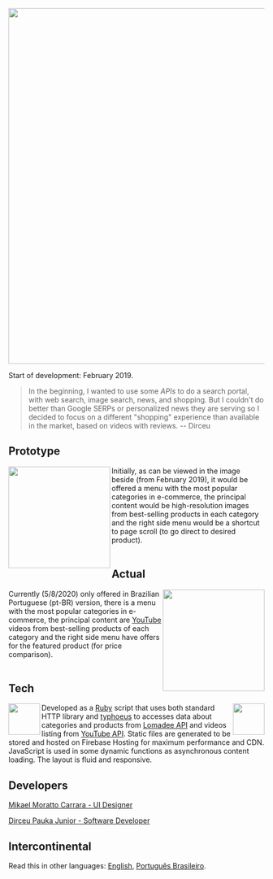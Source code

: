 <p align="center">
  <a target="_blank" href="https://junior123.com"><img width="700" src="https://github.com/dirceup/junior123-public/blob/master/images/junior123-sunshine.png" /></a>
</p>

Start of development: February 2019.

> In the beginning, I wanted to use some _APIs_ to do a search portal, with web search, image search, news, and shopping. But I couldn't do better than Google SERPs or personalized news they are serving so I decided to focus on a different "shopping" experience than available in the market, based on videos with reviews. -- Dirceu

## Prototype

<img align="left" width="200" src="https://github.com/dirceup/junior123-public/blob/master/images/junior123-prototipo.png" /> Initially, as can be viewed in the image beside (from February 2019), it would be offered a menu with the most popular categories in e-commerce, the principal content would be high-resolution images from best-selling products in each category and the right side menu would be a shortcut to page scroll (to go direct to desired product).
<br>
<br>

## Actual

<img align="right" width="200" src="https://github.com/dirceup/junior123-public/blob/master/images/junior123-atual.png" /> Currently (5/8/2020) only offered in Brazilian Portuguese (pt-BR) version, there is a menu with the most popular categories in e-commerce, the principal content are [YouTube](https://youtube.com/) videos from best-selling products of each category and the right side menu have offers for the featured product (for price comparison).
<br>
<br>

## Tech

<img align="left" width="62" src="https://github.com/dirceup/junior123-public/blob/master/images/header-ruby-logo@2x.png" /><img align="right" width="62" src="https://github.com/dirceup/junior123-public/blob/master/images/js-logo.png" />Developed as a [Ruby](https://www.ruby-lang.org/) script that uses both standard HTTP library and [typhoeus](https://github.com/typhoeus/typhoeus) to accesses data about categories and products from [Lomadee API](https://developer.lomadee.com/) and videos listing from [YouTube API](https://developers.google.com/youtube/). Static files are generated to be stored and hosted on Firebase Hosting for maximum performance and CDN. JavaScript is used in some dynamic functions as asynchronous content loading. The layout is fluid and responsive.

## Developers

<a href="https://github.com/mikaelcarrara">Mikael Moratto Carrara - UI Designer</a>

<a href="https://github.com/dirceup">Dirceu Pauka Junior - Software Developer</a>

## Intercontinental

Read this in other languages: <a href="https://github.com/dirceup/junior123-public/blob/master/README.en.md">English</a>, <a href="https://github.com/dirceup/junior123-public/blob/master/README.md">Português Brasileiro</a>.